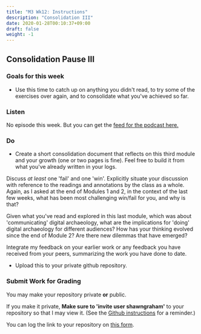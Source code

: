 ```yaml
---
title: "M3 Wk12: Instructions"
description: "Consolidation III"
date: 2020-01-28T00:10:37+09:00
draft: false
weight: -1
---
```

## Consolidation Pause III

### Goals for this week

- Use this time to catch up on anything you didn't read, to try some of the exercises over again, and to consolidate what you've achieved so far.

### Listen

No episode this week. But you can get the [feed for the podcast here.](https://anchor.fm/s/1c3d3bfc/podcast/rss)

### Do

- Create a short consolidation document that reflects on this third module and your growth (one or two pages is fine). Feel free to build it from what you've already written in your logs.

Discuss _at least_ one 'fail' and one 'win'. Explicitly situate your discussion with reference to the readings and annotations by the class as a whole. Again, as I asked at the end of Modules 1 and 2, in the context of the last few weeks, what has been most challenging win/fail for you, and why is that?

Given what you've read and explored in this last module, which was about 'communicating' digital archaeology, what are the implications for 'doing' digital archaeology for different audiences? How has your thinking evolved since the end of Module 2? Are there new dilemmas that have emerged?

Integrate my feedback on your earlier work or any feedback you have received from your peers, summarizing the work you have done to date.
- Upload this to your private github repository.

### Submit Work for Grading

You may make your repository private **or** public.

If you make it private, **Make sure to 'invite user shawngraham'** to your repository so that I may view it. (See the [Github instructions](/week/1/github) for a reminder.)

You can log the link to your repository on [this form](https://forms.gle/9BMvFeFda9qq36fAA). 
